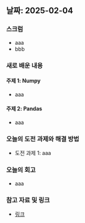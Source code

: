 ## 날짜: 2025-02-04

### 스크럼
- aaa
- bbb

### 새로 배운 내용
#### 주제 1: Numpy
- aaa

#### 주제 2: Pandas
- aaa

### 오늘의 도전 과제와 해결 방법
- 도전 과제 1: aaa

### 오늘의 회고
- aaa

### 참고 자료 및 링크
- [링크](https://colab.research.google.com/drive/14kq1TB70TQV9EIkXSibuTEMNEfzsp771?usp=drive_link)
